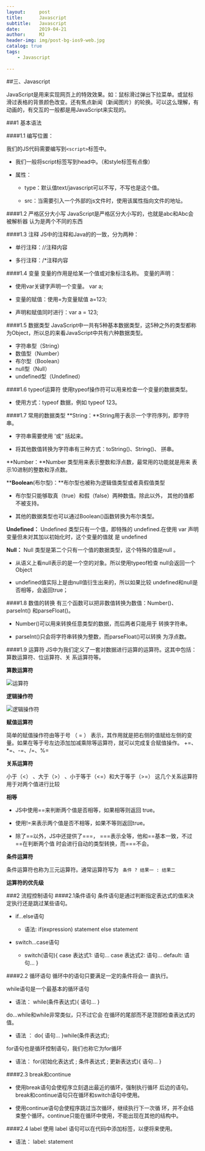 ```yaml
---
layout:     post
title:      Javascript
subtitle:   Javascript
date:       2019-04-21
author:     MJ
header-img: img/post-bg-ios9-web.jpg
catalog: true
tags:
	- Javascript
    
---
```


##三、Javascript
 
JavaScript是用来实现网页上的特效效果。如：鼠标滑过弹出下拉菜单。或鼠标滑过表格的背景颜色改变。还有焦点新闻（新闻图片）的轮换。可以这么理解，有动画的，有交互的一般都是用JavaScript来实现的。

###1 基本语法

####1.1 编写位置：

我们的JS代码需要编写到`<script>`标签中。

 - 我们一般将script标签写到head中。（和style标签有点像）
 
 - 属性：
   - type：默认值text/javascript可以不写，不写也是这个值。

   - src：当需要引入一个外部的js文件时，使用该属性指向文件的地址。


####1.2 严格区分大小写
   JavaScript是严格区分大小写的，也就是abc和Abc会被解析器
认为是两个不同的东西

####1.3 注释
JS中的注释和Java的的一致，分为两种：

 - 单行注释：//注释内容

 - 多行注释：/*注释内容

####1.4 变量
变量的作用是给某一个值或对象标注名称。
 变量的声明：

 - 使用var关键字声明一个变量。  var a;

 - 变量的赋值：使用=为变量赋值 a=123;

 - 声明和赋值同时进行：var a = 123;

####1.5 数据类型
JavaScript中一共有5种基本数据类型，这5种之外的类型都称为Object，所以总的来看JavaScript中共有六种数据类型。

 - 字符串型（String）
 - 数值型（Number）
 - 布尔型（Boolean）
 - null型（Null）
 - undefined型（Undefined）


####1.6 typeof运算符
使用typeof操作符可以用来检查一个变量的数据类型。

 - 使用方式：typeof 数据，例如 typeof 123。


####1.7 常用的数据类型
**String：**String用于表示一个字符序列，即字符串。
 
- 字符串需要使用 ’或“ 括起来。

- 将其他数值转换为字符串有三种方式：toString()、String()、
拼串。  


**Number：**Number 类型用来表示整数和浮点数，最常用的功能就是用来
表示10进制的整数和浮点数。


****Boolean**(布尔型)：**布尔型也被称为逻辑值类型或者真假值类型

- 布尔型只能够取真（true）和假（false）两种数值。除此以外，
其他的值都不被支持。

- 其他的数据类型也可以通过Boolean()函数转换为布尔类型。

**Undefined：** Undefined 类型只有一个值，即特殊的 undefined.在使用 var 声明变量但未对其加以初始化时，这个变量的值就
是 undefined


**Null：**  Null 类型是第二个只有一个值的数据类型，这个特殊的值是null 。

- 从语义上看null表示的是一个空的对象。所以使用typeof检查
null会返回一个Object

- undefined值实际上是由null值衍生出来的，所以如果比较
undefined和null是否相等，会返回true；



####1.8 数值的转换
有三个函数可以把非数值转换为数值：Number()、parseInt()
和parseFloat()。

- Number()可以用来转换任意类型的数据，而后两者只能用于
转换字符串。

- parseInt()只会将字符串转换为整数，而parseFloat()可以转换
为浮点数。


####1.9 运算符
JS中为我们定义了一套对数据进行运算的运算符。这其中包括：算数运算符、位运算符、关
系运算符等。

**算数运算符**

![运算符](https://s2.ax1x.com/2019/04/21/EioZcj.png)


**逻辑操作符**

![逻辑操作符](https://s2.ax1x.com/2019/04/21/EiolNT.png)

**赋值运算符**

简单的赋值操作符由等于号 （ = ） 表示，其作用就是把右侧的值赋给左侧的变量。如果在等于号左边添加加减乘除等运算符，就可以完成复合赋值操作。 +=、*=、-=、/=、%=

**关系运算符**

小于（<） 、大于（>） 、小于等于（<=）和大于等于（>=）
这几个关系运算符用于对两个值进行比较

**相等**

- JS中使用==来判断两个值是否相等，如果相等则返回
true。

- 使用!=来表示两个值是否不相等，如果不等则返回true。

- 除了==以外，JS中还提供了===， ===表示全等，他和==基本一致，不过==在判断两个值
时会进行自动的类型转换，而===不会。

**条件运算符**

条件运算符也称为三元运算符。通常运算符写为 ` 条件 ? 结果一 : 结果二`


**运算符的优先级**


###2 流程控制语句
####2.1条件语句
条件语句是通过判断指定表达式的值来决定执行还是跳过某些语句。

- if...else语句
  - 语法:
if(expression)
statement
else
statement

- switch...case语句
	- switch(语句){
case 表达式1:
语句...
case 表达式2:
语句...
default:
语句...
}

####2.2 循环语句
循环中的语句只要满足一定的条件将会一
直执行。

while语句是一个最基本的循环语句

- 语法：
while(条件表达式){
语句...
}


do...while和while非常类似，只不过它会
在循环的尾部而不是顶部检查表达式的值。

 - 语法 ： do{
语句...
}while(条件表达式);

for语句也是循环控制语句，我们也称它为for循环

- 语法：
for(初始化表达式 ; 条件表达式 ; 更新表达式){
语句...
}

####2.3 break和continue

- 使用break语句会使程序立刻退出最近的循环，强制执行循环
后边的语句。break和continue语句只在循环和switch语句中使用。

- 使用continue语句会使程序跳过当次循环，继续执行下一次循
环，并不会结束整个循环。continue只能在循环中使用，不能出现在其他的结构中。

####2.4 label
使用 label 语句可以在代码中添加标签，以便将来使用。

- 语法： label: statement
